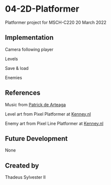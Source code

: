 # 04-2D-Platformer
Platformer project for MSCH-C220
20 March 2022

## Implementation

Camera following player

Levels

Save & load

Enemies

## References
Music from [Patrick de Arteaga](https://patrickdearteaga.com)

Level art from Pixel Platformer at [Kenney.nl](https://kenney.nl/assets/pixel-platformer)

Enemy art from Pixel Line Platformer at [Kenney.nl](https://kenney.nl/assets/pixel-line-platformer)

## Future Development

None

## Created by

Thadeus Sylvester II
